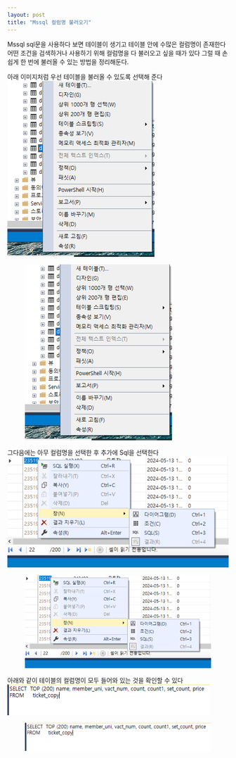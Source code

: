 ```yaml
---
layout: post
title: "Mssql 컬럼명 불러오기"
---
```

Mssql sql문을 사용하다 보면 테이블이 생기고 테이블 안에 수많은 컬럼명이 존재한다
어떤 조건을 검색하거나 사용하기 위해 컬럼명을 다 불러오고 싶을 때가 있다
그럴 때 손쉽게 한 번에 불러올 수 있는 방법을 정리해둔다.

아래 이미지처럼 우선 테이블을 불러올 수 있도록 선택해 준다
![](/mssql1.PNG)
<figure>
<img src="/mssql1.PNG">
</figure>

그다음에는 아무 컬럼명을 선택한 후 추가에 Sql을 선택한다
![](/mssql2.PNG)
<figure>
<img src="/mssql2.PNG">
</figure>

아래와 같이 테이블의 컬럼명이 모두 들어와 있는 것을 확인할 수 있다
![](/mssql3.png)
<figure>
<img src="/mssql3.PNG">
</figure>
